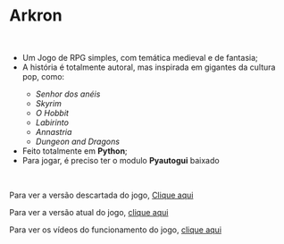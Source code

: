 <h1>Arkron</h1>
<br>
<ul>
  <li>Um Jogo de RPG simples, com temática medieval e de fantasia;</li>
  <li>A história é totalmente autoral, mas inspirada em gigantes da cultura pop, como:</p>
  <ul>
    <li><i>Senhor dos anéis</i></li> 
    <li><i>Skyrim</i></li> 
    <li><i>O Hobbit</i></li> 
    <li><i>Labirinto</i></li>
    <li><i>Annastria</i></li>
    <li><i>Dungeon and Dragons</i></li>
  </ul>
  <li>Feito totalmente em <b>Python</b>;</li>
  <li>Para jogar, é preciso ter o modulo <b>Pyautogui</b> baixado</li>
</ul>
<br>
<p>Para ver a versão descartada do jogo, <a href="https://github.com/Blitk/Game-A-batalha-de-Heaven-Hill" target="_blanck">Clique aqui</a></p>
<p>Para ver a versão atual do jogo, <a href="https://github.com/Blitk/Arkron/tree/master/Codes" target="_blanck">clique aqui</a></P>
<p>Para ver os vídeos do funcionamento do jogo, <a href="https://www.youtube.com/channel/UC4e0-LG4LkB_eQ9GgOPM2tA" target="_blanck">clique aqui</a></p>
<br>

